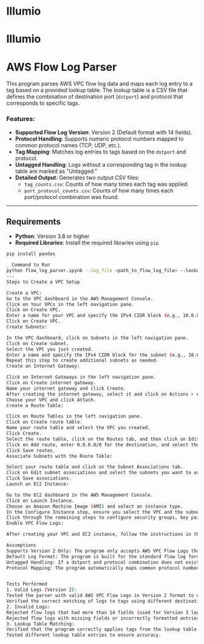 # Illumio

# Illumio

# AWS Flow Log Parser

This program parses AWS VPC flow log data and maps each log entry to a tag based on a provided lookup table. The lookup table is a CSV file that defines the combination of destination port (`dstport`) and protocol that corresponds to specific tags.

### Features:
- **Supported Flow Log Version**: Version 2 (Default format with 14 fields).
- **Protocol Handling**: Supports numeric protocol numbers mapped to common protocol names (TCP, UDP, etc.).
- **Tag Mapping**: Matches log entries to tags based on the `dstport` and protocol.
- **Untagged Handling**: Logs without a corresponding tag in the lookup table are marked as "Untagged."
- **Detailed Output**: Generates two output CSV files:
  - `tag_counts.csv`: Counts of how many times each tag was applied.
  - `port_protocol_counts.csv`: Counts of how many times each port/protocol combination was found.

---

## Requirements

- **Python**: Version 3.8 or higher
- **Required Libraries**: Install the required libraries using `pip`


```bash
pip install pandas

_ Command to Run
python flow_log_parser.ipynb --log_file <path_to_flow_log_file> --lookup_table <path_to_lookup_table>
---
Steps to Create a VPC Setup

Create a VPC:
Go to the VPC dashboard in the AWS Management Console.
Click on Your VPCs in the left navigation pane.
Click on Create VPC.
Enter a name for your VPC and specify the IPv4 CIDR block (e.g., 10.0.0.0/16).
Click on Create VPC.
Create Subnets:

In the VPC dashboard, click on Subnets in the left navigation pane.
Click on Create subnet.
Select the VPC you just created.
Enter a name and specify the IPv4 CIDR block for the subnet (e.g., 10.0.1.0/24).
Repeat this step to create additional subnets as needed.
Create an Internet Gateway:

Click on Internet Gateways in the left navigation pane.
Click on Create internet gateway.
Name your internet gateway and click Create.
After creating the internet gateway, select it and click on Actions > Attach to VPC.
Choose your VPC and click Attach.
Create a Route Table:

Click on Route Tables in the left navigation pane.
Click on Create route table.
Name your route table and select the VPC you created.
Click Create.
Select the route table, click on the Routes tab, and then click on Edit routes.
Click on Add route, enter 0.0.0.0/0 for the destination, and select the internet gateway you created as the target.
Click Save routes.
Associate Subnets with the Route Table:

Select your route table and click on the Subnet Associations tab.
Click on Edit subnet associations and select the subnets you want to associate with this route table.
Click Save associations.
Launch an EC2 Instance:

Go to the EC2 dashboard in the AWS Management Console.
Click on Launch Instance.
Choose an Amazon Machine Image (AMI) and select an instance type.
In the Configure Instance step, ensure you select the VPC and the subnet you created.
Click through the remaining steps to configure security groups, key pairs, and launch your instance.
Enable VPC Flow Logs:

After creating your VPC and EC2 instance, follow the instructions in the previous section to enable flow logs and send them to CloudWatch.

Assumptions
Supports Version 2 Only: The program only accepts AWS VPC Flow Logs that are in the default Version 2 format with exactly 14 fields.
Default Log Format: The program is built for the standard flow log format and does not support custom field configurations.
Untagged Handling: If a dstport and protocol combination does not exist in the lookup table, the log is counted as "Untagged."
Protocol Mapping: The program automatically maps common protocol numbers (e.g., 6 for TCP, 17 for UDP) to their respective names.


Tests Performed
1. Valid Logs (Version 2):
Tested the parser with valid AWS VPC Flow Logs in Version 2 format to ensure correct parsing of fields.
Verified the correct matching of logs to tags using different destination ports and protocols.
2. Invalid Logs:
Rejected flow logs that had more than 14 fields (used for Version 3 logs or custom formats).
Rejected flow logs with missing fields or incorrectly formatted entries.
3. Lookup Table Matching:
Verified that the program correctly applies tags from the lookup table and counts untagged entries.
Tested different lookup table entries to ensure accuracy.
